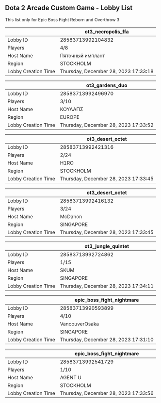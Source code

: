 ## Dota 2 Arcade Custom Game - Lobby List

This list only for Epic Boss Fight Reborn and Overthrow 3

|  | ot3_necropolis_ffa |
| ------ | ------ |
| Lobby ID | 28583713992104832 |
| Players | 4/8 |
| Host Name | Пяточный имплант |
| Region | STOCKHOLM |
| Lobby Creation Time | Thursday, December 28, 2023 17:33:18 |


|  | ot3_gardens_duo |
| ------ | ------ |
| Lobby ID | 28583713992496970 |
| Players | 3/10 |
| Host Name | ΚΟΥΛΑΠΣ |
| Region | EUROPE |
| Lobby Creation Time | Thursday, December 28, 2023 17:33:52 |


|  | ot3_desert_octet |
| ------ | ------ |
| Lobby ID | 28583713992421316 |
| Players | 2/24 |
| Host Name | H1RO |
| Region | STOCKHOLM |
| Lobby Creation Time | Thursday, December 28, 2023 17:33:45 |


|  | ot3_desert_octet |
| ------ | ------ |
| Lobby ID | 28583713992416132 |
| Players | 3/24 |
| Host Name | McDanon |
| Region | SINGAPORE |
| Lobby Creation Time | Thursday, December 28, 2023 17:33:45 |


|  | ot3_jungle_quintet |
| ------ | ------ |
| Lobby ID | 28583713992724862 |
| Players | 1/15 |
| Host Name | SKUM |
| Region | SINGAPORE |
| Lobby Creation Time | Thursday, December 28, 2023 17:34:11 |


|  | epic_boss_fight_nightmare |
| ------ | ------ |
| Lobby ID | 28583713990593899 |
| Players | 4/10 |
| Host Name | VancouverOsaka |
| Region | SINGAPORE |
| Lobby Creation Time | Thursday, December 28, 2023 17:31:10 |


|  | epic_boss_fight_nightmare |
| ------ | ------ |
| Lobby ID | 28583713992541729 |
| Players | 1/10 |
| Host Name | AGENT U |
| Region | STOCKHOLM |
| Lobby Creation Time | Thursday, December 28, 2023 17:33:56 |



